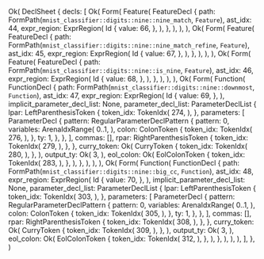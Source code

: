 Ok(
    DeclSheet {
        decls: [
            Ok(
                Form(
                    Feature(
                        FeatureDecl {
                            path: FormPath(`mnist_classifier::digits::nine::nine_match`, `Feature`),
                            ast_idx: 44,
                            expr_region: ExprRegion(
                                Id {
                                    value: 66,
                                },
                            ),
                        },
                    ),
                ),
            ),
            Ok(
                Form(
                    Feature(
                        FeatureDecl {
                            path: FormPath(`mnist_classifier::digits::nine::nine_match_refine`, `Feature`),
                            ast_idx: 45,
                            expr_region: ExprRegion(
                                Id {
                                    value: 67,
                                },
                            ),
                        },
                    ),
                ),
            ),
            Ok(
                Form(
                    Feature(
                        FeatureDecl {
                            path: FormPath(`mnist_classifier::digits::nine::is_nine`, `Feature`),
                            ast_idx: 46,
                            expr_region: ExprRegion(
                                Id {
                                    value: 68,
                                },
                            ),
                        },
                    ),
                ),
            ),
            Ok(
                Form(
                    Function(
                        FunctionDecl {
                            path: FormPath(`mnist_classifier::digits::nine::downmost`, `Function`),
                            ast_idx: 47,
                            expr_region: ExprRegion(
                                Id {
                                    value: 69,
                                },
                            ),
                            implicit_parameter_decl_list: None,
                            parameter_decl_list: ParameterDeclList {
                                lpar: LeftParenthesisToken {
                                    token_idx: TokenIdx(
                                        274,
                                    ),
                                },
                                parameters: [
                                    ParameterDecl {
                                        pattern: RegularParameterDeclPattern {
                                            pattern: 0,
                                            variables: ArenaIdxRange(
                                                0..1,
                                            ),
                                            colon: ColonToken {
                                                token_idx: TokenIdx(
                                                    276,
                                                ),
                                            },
                                            ty: 1,
                                        },
                                    },
                                ],
                                commas: [],
                                rpar: RightParenthesisToken {
                                    token_idx: TokenIdx(
                                        279,
                                    ),
                                },
                            },
                            curry_token: Ok(
                                CurryToken {
                                    token_idx: TokenIdx(
                                        280,
                                    ),
                                },
                            ),
                            output_ty: Ok(
                                3,
                            ),
                            eol_colon: Ok(
                                EolColonToken {
                                    token_idx: TokenIdx(
                                        283,
                                    ),
                                },
                            ),
                        },
                    ),
                ),
            ),
            Ok(
                Form(
                    Function(
                        FunctionDecl {
                            path: FormPath(`mnist_classifier::digits::nine::big_cc`, `Function`),
                            ast_idx: 48,
                            expr_region: ExprRegion(
                                Id {
                                    value: 70,
                                },
                            ),
                            implicit_parameter_decl_list: None,
                            parameter_decl_list: ParameterDeclList {
                                lpar: LeftParenthesisToken {
                                    token_idx: TokenIdx(
                                        303,
                                    ),
                                },
                                parameters: [
                                    ParameterDecl {
                                        pattern: RegularParameterDeclPattern {
                                            pattern: 0,
                                            variables: ArenaIdxRange(
                                                0..1,
                                            ),
                                            colon: ColonToken {
                                                token_idx: TokenIdx(
                                                    305,
                                                ),
                                            },
                                            ty: 1,
                                        },
                                    },
                                ],
                                commas: [],
                                rpar: RightParenthesisToken {
                                    token_idx: TokenIdx(
                                        308,
                                    ),
                                },
                            },
                            curry_token: Ok(
                                CurryToken {
                                    token_idx: TokenIdx(
                                        309,
                                    ),
                                },
                            ),
                            output_ty: Ok(
                                3,
                            ),
                            eol_colon: Ok(
                                EolColonToken {
                                    token_idx: TokenIdx(
                                        312,
                                    ),
                                },
                            ),
                        },
                    ),
                ),
            ),
        ],
    },
)